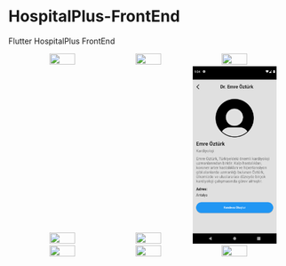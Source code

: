 # HospitalPlus-FrontEnd
 Flutter HospitalPlus FrontEnd

<p align="center">
  <img src="hastaekranı/login.png" width="30%" height="30%">
  <img src="hastaekranı/register.png" width="30%" height="30%">
  <img src="hastaekranı/homepage.png" width="30%" height="30%">
  <img src="hastaekranı/profile.png" width="30%" height="30%">
  <img src="hastaekranı/doctorlist.png" width="30%" height="30%">
  <img src="hastaekranı/doctorprofile.png" width="30%" height="30%">
  <img src="hastaekranı/createappointment.png" width="30%" height="30%">
  <img src="hastaekranı/myappointments.png" width="30%" height="30%">
  <img src="hastaekranı/suggesteddoctors.png" width="30%" height="30%">
</p>
